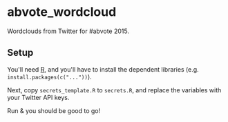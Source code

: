 # abvote_wordcloud
Wordclouds from Twitter for #abvote 2015.

## Setup

You'll need [R](http://www.r-project.org/), and you'll have to install the dependent libraries (e.g. `install.packages(c("..."))`).

Next, copy `secrets_template.R` to `secrets.R`, and replace the variables with your Twitter API keys.

Run & you should be good to go!
